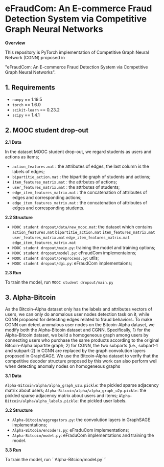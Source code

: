 # eFraudCom: An E-commerce Fraud Detection System via Competitive Graph Neural Networks
**Overview** 

This repository is PyTorch implementation of Competitive Graph Neural Network (CGNN) proposed in 

"eFraudCom: An E-commerce Fraud Detection System via Competitive Graph Neural Networks".

## 1. Requirements

* ```numpy``` == 1.19.5
* ```torch``` == 1.6.0
* ```scikit-learn``` == 0.23.2
* ```scipy``` == 1.4.1

## 2. MOOC student drop-out

**2.1 Data**

In the dataset MOOC student drop-out, we regard students as users and actions as items;
* ```action_features.mat``` : the attributes of edges, the last column is the labels of edges;
* ```bipartitie_action.mat``` : the bipartitie graph of students and actions;
* ```item_features_matrix.mat``` : the attrbutes of actions;
* ```user_features_matrix.mat``` : the attrbutes of students;
* ```edge_item_features_matrix.mat``` : the concatenation of attributes of edges and corresponding actions;
* ```edge_item_features_matrix.mat``` : the concatenation of attributes of edges and corresponding students.

**2.2 Structure**

* ```MOOC student dropout/data/new_mooc.mat```: the dataset which contains ```action_features.mat``` ```bipartitie_action.mat``` ```item_features_matrix.mat``` ```user_features_matrix.mat``` ```edge_item_features_matrix.mat``` ```edge_item_features_matrix.mat```
* ```MOOC student dropout/main.py```: training the model and training options; 
* ```MOOC student dropout/model.py```: eFraudCom implementaions;
* ```MOOC student dropout/preprocess.py```: utils;
* ```MOOC student dropout/dgi.py```: eFraudCom implementaions;

**2.3 Run**

To train the model, run ```MOOC student dropout/main.py```

## 3. Alpha-Bitcoin

As the Bitcoin-Alpha dataset only has the labels and attributes vectors of users, we can only do anomalous user nodes detection task on it, while CGNN proposed for detecting edges related to fraud behaviors. To make CGNN can detect anomalous user nodes on the Bitcoin-Alpha dataset, we modify both the Alpha-Bitcoin dataset and CGNN. Specifically, 1) for the Alpha-Bitcoin dataset, we build a homogeneous graph among users by connecting users who purchase the same products according to the original Bitcoin-Alpha bipartite graph; 2) for CGNN, the two subparts (i.e., subpart-1 and subpart-2) in CGNN are replaced by the graph convolution layers proposed in GraphSAGE. We use the Bitcoin-Alpha dataset to verify that the competitive decoder structure proposed by this work can also perform well when detecting anomaly nodes on homogeneous graphs

**3.1 Data**

```Alpha-Bitcoin/alpha/alpha_graph_u2u.pickle```: the pickled sparse adjacency matrix about users;
```Alpha-Bitcoin/alpha/alpha_graph_u2p.pickle```: the pickled sparse adjacency matrix about users and items;
```Alpha-Bitcoin/alpha/alpha_labels.pickle```: the pickled user labels.

**3.2 Structure**
* ```Alpha-Bitcoin/aggregators.py```: the convolution layers in GraphSAGE implementations;
* ```Alpha-Bitcoin/encoders.py```: eFraduCom implementations;
* ```Alpha-Bitcoin/model.py```: eFraduCom implementations and training the model.

**3.3 Run**

To train the model, run ``Alpha-Bitcion/model.py```
